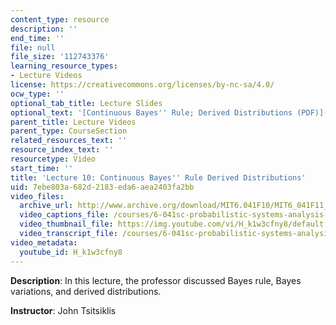 ```yaml
---
content_type: resource
description: ''
end_time: ''
file: null
file_size: '112743376'
learning_resource_types:
- Lecture Videos
license: https://creativecommons.org/licenses/by-nc-sa/4.0/
ocw_type: ''
optional_tab_title: Lecture Slides
optional_text: '[Continuous Bayes'' Rule; Derived Distributions (PDF)](/courses/6-041sc-probabilistic-systems-analysis-and-applied-probability-fall-2013/resources/mit6_041scf13_l10)'
parent_title: Lecture Videos
parent_type: CourseSection
related_resources_text: ''
resource_index_text: ''
resourcetype: Video
start_time: ''
title: 'Lecture 10: Continuous Bayes'' Rule Derived Distributions'
uid: 7ebe803a-682d-2183-eda6-aea2403fa2bb
video_files:
  archive_url: http://www.archive.org/download/MIT6.041F10/MIT6_041F11_lec10_300k.mp4
  video_captions_file: /courses/6-041sc-probabilistic-systems-analysis-and-applied-probability-fall-2013/H_k1w3cfny8_captions.webvtt
  video_thumbnail_file: https://img.youtube.com/vi/H_k1w3cfny8/default.jpg
  video_transcript_file: /courses/6-041sc-probabilistic-systems-analysis-and-applied-probability-fall-2013/H_k1w3cfny8_transcript.pdf
video_metadata:
  youtube_id: H_k1w3cfny8
---
```


**Description**: In this lecture, the professor discussed Bayes rule, Bayes variations, and derived distributions.

**Instructor**: John Tsitsiklis

